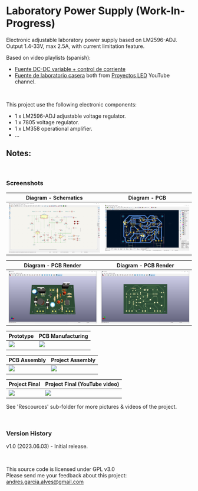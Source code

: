 # Laboratory Power Supply (Work-In-Progress)

Electronic adjustable laboratory power supply based on LM2596-ADJ. Output 1.4-33V, max 2.5A, with current limitation feature.  

Based on video playlists (spanish):  
- [Fuente DC-DC variable + control de corriente](https://www.youtube.com/playlist?list=PLrgHsDQ2jwt0jt3FgAbFxksGTbsloWIvi)  
- [Fuente de laboratorio casera](https://www.youtube.com/playlist?list=PLrgHsDQ2jwt1UQQE7cqdn1-_60ikgR_oa)
both from [Proyectos LED](https://www.youtube.com/@proyectosledar) YouTube channel.

&nbsp;

This project use the following electronic components:
- 1 x LM2596-ADJ adjustable voltage regulator.
- 1 x 7805 voltage regulator.
- 1 x LM358 operational amplifier.
- ...

Notes:
- 

&nbsp;

### Screenshots

| Diagram - Schematics                               | Diagram - PCB                                      |
|----------------------------------------------------|----------------------------------------------------|
| ![](Resources/01-schematic-diagram.png)            | ![](Resources/02-pcb-diagram.png)                  |

| Diagram - PCB Render                               | Diagram - PCB Render                               |
|----------------------------------------------------|----------------------------------------------------|
| ![](Resources/03-pcb-render-front-side.png)        | ![](Resources/04-pcb-render-back-side.png)         |

| Prototype                                          | PCB Manufacturing                                  |
|----------------------------------------------------|----------------------------------------------------|
| ![](Resources/05-photo-coming-soon.jpg)            | ![](Resources/06-photo-coming-soon.jpg)            |

| PCB Assembly                                       | Project Assembly                                   |
|----------------------------------------------------|----------------------------------------------------|
| ![](Resources/07-photo-coming-soon.jpg)            | ![](Resources/08-photo-coming-soon.jpg)            |

| Project Final                                      | Project Final (YouTube video)                      |
|----------------------------------------------------|----------------------------------------------------|
| ![](Resources/09-photo-coming-soon.jpg)            | ![](Resources/10-photo-coming-soon.jpg)            |

See 'Rescources' sub-folder for more pictures & videos of the project.

&nbsp;

### Version History

v1.0 (2023.06.03) - Initial release.  

&nbsp;

This source code is licensed under GPL v3.0  
Please send me your feedback about this project: andres.garcia.alves@gmail.com
